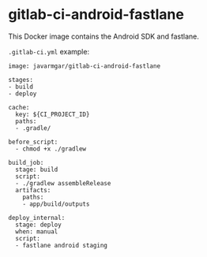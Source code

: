 # gitlab-ci-android-fastlane

This Docker image contains the Android SDK and fastlane.

`.gitlab-ci.yml` example:

```
image: javarmgar/gitlab-ci-android-fastlane

stages:
- build
- deploy

cache:
  key: ${CI_PROJECT_ID}
  paths:
  - .gradle/

before_script:
  - chmod +x ./gradlew

build_job:
  stage: build
  script:
  - ./gradlew assembleRelease
  artifacts:
    paths:
    - app/build/outputs

deploy_internal:
  stage: deploy
  when: manual
  script:
  - fastlane android staging
```
